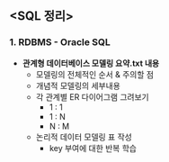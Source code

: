 ## <SQL 정리>
### 1. RDBMS - Oracle SQL

* **관계형 데이터베이스 모델링 요약.txt 내용**
  * 모델링의 전체적인 순서 & 주의할 점
  * 개념적 모델링의 세부내용
  * 각 관계별 ER 다이어그램 그려보기
    * 1 : 1
    * 1 : N
    * N : M
  * 논리적 데이터 모델링 표 작성
    * key 부여에 대한 반복 학습 
  
